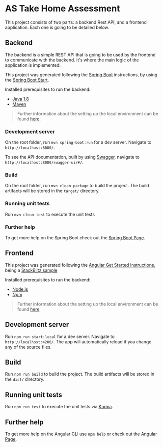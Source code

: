 # AS Take Home Assessment

This project consists of two parts: a backend Rest API, and a frontend application. Each one is going to be detailed below.

## Backend

The backend is a simple REST API that is going to be used by the frontend to communicate with the backend. It's where the main logic of the application is implemented.

This project was generated following the [Spring Boot](https://spring.io/projects/spring-boot) instructions, by using the [Spring Boot Start](https://start.spring.io/).

Installed prerequisites to run the backend:

- [Java 1.8](https://www.java.com/en/download/)
- [Maven](https://maven.apache.org/)


> Further information about the setting up the local environment can be found [here](https://docs.spring.io/spring-boot/docs/current/reference/html/getting-started.html).


### Development server

On the root folder, run `mvn spring-boot:run` for a dev server. Navigate to `http://localhost:8080/`. 

To see the API documentation, built by using [Swagger](https://swagger.io/), navigate to `http://localhost:8080/swagger-ui/#/`.

### Build

On the root folder, run `mvn clean package` to build the project. The build artifacts will be stored in the `target/` directory.

### Running unit tests

Run `mvn clean test` to execute the unit tests

### Further help

To get more help on the Spring Boot check out the [Spring Boot Page](https://spring.io/projects/spring-boot).


## Frontend

This project was generated following the [Angular Get Started Instructions](https://angular.io/start#create-the-sample-project), being a [StackBlitz sample](https://angular.io/generated/live-examples/getting-started-v0/stackblitz.html)

Installed prerequisites to run the backend:
- [Node.js](https://nodejs.org/)
- [Npm](https://www.npmjs.com/)

> Further information about the setting up the local environment can be found [here](angular.io/guide/setup-local)

## Development server

Run `npm run start:local` for a dev server. Navigate to `http://localhost:4200/`. The app will automatically reload if you change any of the source files.

## Build

Run `npm run build` to build the project. The build artifacts will be stored in the `dist/` directory.

## Running unit tests

Run `npm run test` to execute the unit tests via [Karma](https://karma-runner.github.io).

## Further help

To get more help on the Angular CLI use `npm help` or check out the [Angular Page](https://angular.io/).
